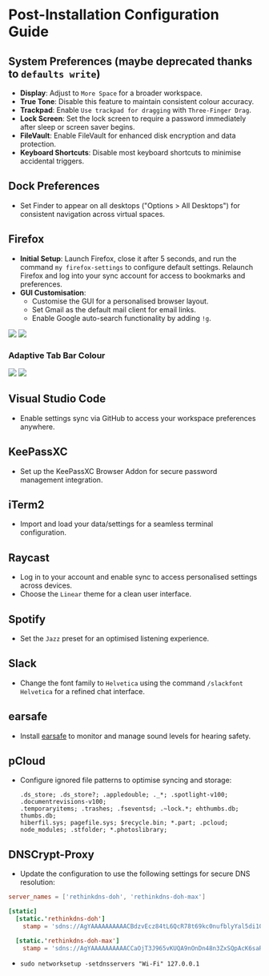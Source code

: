 # Post-Installation Configuration Guide

<!-- ## Project Configuration

- Navigate to your project directory and update the GitHub remote URL to use SSH:
  ```bash
  cd MY
  git remote set-url origin git@github.com:kud/my.git
  ``` -->

<!-- ## SSH Configuration

- Generate and add an SSH key for GitHub integration, following the [official guide](https://help.github.com/articles/connecting-to-github-with-ssh/). -->

## System Preferences (maybe deprecated thanks to `defaults write`)

- **Display**: Adjust to `More Space` for a broader workspace.
- **True Tone**: Disable this feature to maintain consistent colour accuracy.
- **Trackpad**: Enable `Use trackpad for dragging` with `Three-Finger Drag`.
- **Lock Screen**: Set the lock screen to require a password immediately after sleep or screen saver begins.
- **FileVault**: Enable FileVault for enhanced disk encryption and data protection.
- **Keyboard Shortcuts**: Disable most keyboard shortcuts to minimise accidental triggers.

## Dock Preferences

- Set Finder to appear on all desktops ("Options > All Desktops") for consistent navigation across virtual spaces.

## Firefox

- **Initial Setup**: Launch Firefox, close it after 5 seconds, and run the command `my firefox-settings` to configure default settings. Relaunch Firefox and log into your sync account for access to bookmarks and preferences.
- **GUI Customisation**:
  - Customise the GUI for a personalised browser layout.
  - Set Gmail as the default mail client for email links.
  - Enable Google auto-search functionality by adding `!g`.

![](./assets/firefox-001.png)
![](./assets/firefox-002.png)

### Adaptive Tab Bar Colour

![](./assets/firefox-adaptive-colours-001.png)
![](./assets/firefox-adaptive-colours-002.png)

## Visual Studio Code

- Enable settings sync via GitHub to access your workspace preferences anywhere.

## KeePassXC

<!-- - Configure the theme to `dark` for a sleek appearance. -->

- Set up the KeePassXC Browser Addon for secure password management integration.

## iTerm2

- Import and load your data/settings for a seamless terminal configuration.

## Raycast

- Log in to your account and enable sync to access personalised settings across devices.
- Choose the `Linear` theme for a clean user interface.

## Spotify

- Set the `Jazz` preset for an optimised listening experience.

## Slack

- Change the font family to `Helvetica` using the command `/slackfont Helvetica` for a refined chat interface.

## earsafe

- Install [earsafe](https://kristofdombi.gumroad.com/l/earsafe) to monitor and manage sound levels for hearing safety.

## pCloud

- Configure ignored file patterns to optimise syncing and storage:
  ```
  .ds_store; .ds_store?; .appledouble; ._*; .spotlight-v100; .documentrevisions-v100;
  .temporaryitems; .trashes; .fseventsd; .~lock.*; ehthumbs.db; thumbs.db;
  hiberfil.sys; pagefile.sys; $recycle.bin; *.part; .pcloud; node_modules; .stfolder; *.photoslibrary;
  ```

## DNSCrypt-Proxy

- Update the configuration to use the following settings for secure DNS resolution:

```toml
server_names = ['rethinkdns-doh', 'rethinkdns-doh-max']

[static]
  [static.'rethinkdns-doh']
    stamp = 'sdns://AgYAAAAAAAAAACBdzvEcz84tL6QcR78t69kc0nufblyYal5di10An6SyUBJza3kucmV0aGlua2Rucy5jb20KL2Rucy1xdWVyeQ'

  [static.'rethinkdns-doh-max']
    stamp = 'sdns://AgYAAAAAAAAAACCaOjT3J965vKUQA9nOnDn48n3ZxSQpAcK6saROY1oCGRJtYXgucmV0aGlua2Rucy5jb20KL2Rucy1xdWVyeQ'
```

- `sudo networksetup -setdnsservers "Wi-Fi" 127.0.0.1`

<!-- ## Screensaver

- Choose the `fliqlo` screensaver for a minimalist clock display. -->

